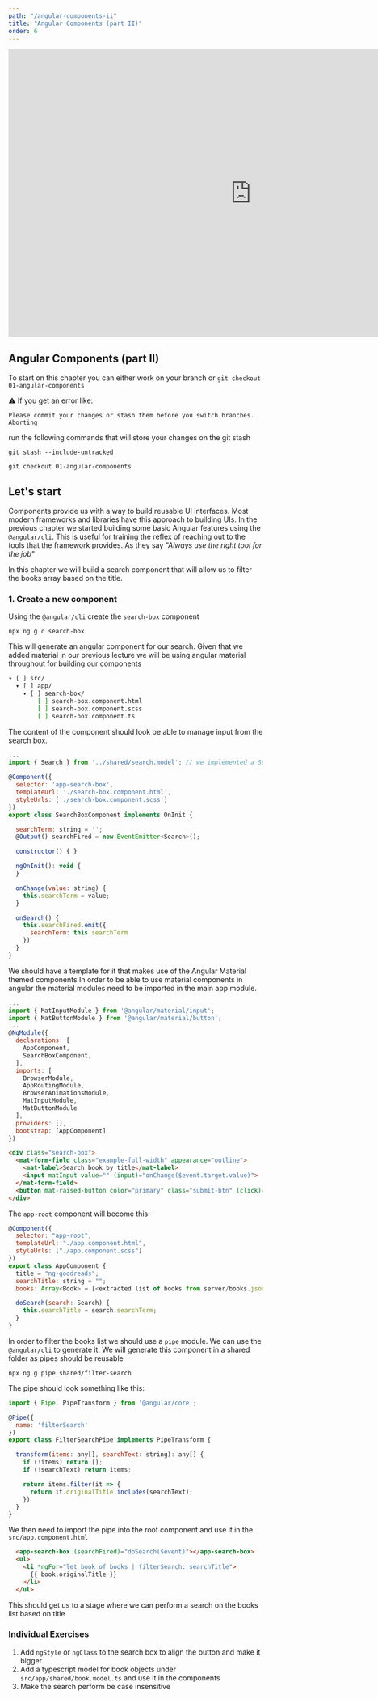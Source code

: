 ```yaml
---
path: "/angular-components-ii"
title: "Angular Components (part II)"
order: 6
---
```


<iframe src="https://docs.google.com/presentation/d/1LsQ5ePWNPFR6nvXh4VhqYpUPMUkaQC0wMwEo0Pyl1no/embed?start=false&loop=false&delayms=30000" frameborder="0" width="960" height="569" allowfullscreen="true" mozallowfullscreen="true" webkitallowfullscreen="true"></iframe>

## Angular Components (part II)

To start on this chapter you can either work on your branch or
`git checkout 01-angular-components`

⚠️  If you get an error like:

```shell
Please commit your changes or stash them before you switch branches.
Aborting
```

run the following commands that will store your changes on the git stash

`git stash --include-untracked`

`git checkout 01-angular-components`


## Let's start
Components provide us with a way to build reusable UI interfaces. Most modern frameworks and libraries have 
this approach to building UIs.
In the previous chapter we started building some basic Angular features using the `@angular/cli`. This is useful 
for training the reflex of reaching out to the tools that the framework provides. As they say _"Always use the right tool for the job"_

In this chapter we will build a search component that will allow us to filter the books array based on the 
title.

### 1. Create a new component

Using the `@angular/cli` create the `search-box` component

`npx ng g c search-box`

This will generate an angular component for our search. Given that we added material in our previous 
lecture we will be using angular material throughout for building our components
```bash
▾ [ ] src/
  ▾ [ ] app/
    ▾ [ ] search-box/
        [ ] search-box.component.html
        [ ] search-box.component.scss
        [ ] search-box.component.ts
```

The content of the component should look be able to manage input from the search box.

```javascript
...
import { Search } from '../shared/search.model'; // we implemented a Search type for the search box

@Component({
  selector: 'app-search-box',
  templateUrl: './search-box.component.html',
  styleUrls: ['./search-box.component.scss']
})
export class SearchBoxComponent implements OnInit {

  searchTerm: string = '';
  @Output() searchFired = new EventEmitter<Search>();

  constructor() { }

  ngOnInit(): void {
  }

  onChange(value: string) {
    this.searchTerm = value;
  }

  onSearch() {
    this.searchFired.emit({
      searchTerm: this.searchTerm
    })
  }
}
```

We should have a template for it that makes use of the Angular Material themed components
In order to be able to use material components in angular the material modules need to be imported in the 
main app module.

```javascript
...
import { MatInputModule } from '@angular/material/input';
import { MatButtonModule } from '@angular/material/button';
...
@NgModule({
  declarations: [
    AppComponent,
    SearchBoxComponent,
  ],
  imports: [
    BrowserModule,
    AppRoutingModule,
    BrowserAnimationsModule,
    MatInputModule,
    MatButtonModule
  ],
  providers: [],
  bootstrap: [AppComponent]
})
```

```html
<div class="search-box">
  <mat-form-field class="example-full-width" appearance="outline">
    <mat-label>Search book by title</mat-label>
    <input matInput value="" (input)="onChange($event.target.value)">
  </mat-form-field>
  <button mat-raised-button color="primary" class="submit-btn" (click)="onSearch()">Search</button>
</div>
```

The `app-root` component will become this:
```javascript
@Component({
  selector: "app-root",
  templateUrl: "./app.component.html",
  styleUrls: ["./app.component.scss"]
})
export class AppComponent {
  title = "ng-goodreads";
  searchTitle: string = "";
  books: Array<Book> = [<extracted list of books from server/books.json>];

  doSearch(search: Search) {
    this.searchTitle = search.searchTerm;
  }
}
```

In order to filter the books list we should use a `pipe` module. We can use the `@angular/cli` to generate it.
We will generate this component in a shared folder as pipes should be reusable

`npx ng g pipe shared/filter-search`

The pipe should look something like this:

```javascript
import { Pipe, PipeTransform } from '@angular/core';

@Pipe({
  name: 'filterSearch'
})
export class FilterSearchPipe implements PipeTransform {

  transform(items: any[], searchText: string): any[] {
    if (!items) return [];
    if (!searchText) return items;

    return items.filter(it => {
      return it.originalTitle.includes(searchText);
    })
  }
}
```

We then need to import the pipe into the root component and use it in the `src/app.component.html`

```html
  <app-search-box (searchFired)="doSearch($event)"></app-search-box>
  <ul>
    <li *ngFor="let book of books | filterSearch: searchTitle">
      {{ book.originalTitle }}
    </li>
  </ul>
```

This should get us to a stage where we can perform a search on the books list based on title


### Individual Exercises

1) Add `ngStyle` or `ngClass` to the search box to align the button and make it bigger
2) Add a typescript model for book objects under `src/app/shared/book.model.ts` and use it in the components
3) Make the search perform be case insensitive


